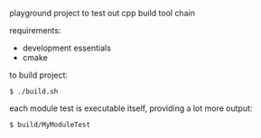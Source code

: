 playground project to test out cpp build tool chain

requirements: 
* development essentials
* cmake

to build project:

```
$ ./build.sh
```

each module test is executable itself, providing a lot more output:

`$ build/MyModuleTest`
